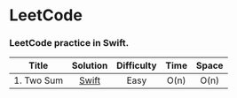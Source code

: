 # LeetCode
### LeetCode practice in Swift.


| Title | Solution | Difficulty  | Time | Space |
| :-: | :-: | :-: | :-: | :-: |
| 1. Two Sum | [Swift](https://github.com/cjiong/LeetCode-Swift/blob/master/1.TwoSum.swift) | Easy | O(n) | O(n) |


